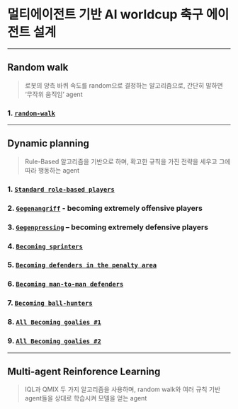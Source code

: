 # 멀티에이전트 기반 AI worldcup 축구 에이전트 설계
---
## Random walk
> 로봇의 양측 바퀴 속도를 random으로 결정하는 알고리즘으로, 간단히 말하면 ‘무작위 움직임’ agent  

### 1. [`random-walk`](https://github.com/I-hate-Soccer/AI_Soccer/tree/main/Random%20Walk/random-walk)

---
## Dynamic planning
> Rule-Based 알고리즘을 기반으로 하며, 확고한 규칙을 가진 전략을 세우고 그에 따라 행동하는 agent

### 1. [`Standard role-based players`](https://github.com/I-hate-Soccer/AI_Soccer/tree/main/Dynamic%20Planning/Standard_role-based_players)
### 2. [`Gegenangriff`](https://github.com/I-hate-Soccer/AI_Soccer/tree/main/Dynamic%20Planning/Gegenangriff) - becoming extremely offensive players
### 3. [`Gegenpressing`](https://github.com/I-hate-Soccer/AI_Soccer/tree/main/Dynamic%20Planning/Gegenpressing) – becoming extremely defensive players
### 4. [`Becoming sprinters`](https://github.com/I-hate-Soccer/AI_Soccer/tree/main/Dynamic%20Planning/Becoming_sprinters)
### 5. [`Becoming defenders in the penalty area`](https://github.com/I-hate-Soccer/AI_Soccer/tree/main/Dynamic%20Planning/Becoming%20defenders%20in%20the%20penalty%20area)
### 6. [`Becoming man-to-man defenders`](https://github.com/I-hate-Soccer/AI_Soccer/tree/main/Dynamic%20Planning/Becoming%20man-to-man%20defenders)
### 7. [`Becoming ball-hunters`](https://github.com/I-hate-Soccer/AI_Soccer/tree/main/Dynamic%20Planning/Becoming_ball-hunters)
### 8. [`All Becoming goalies #1`](https://github.com/I-hate-Soccer/AI_Soccer/tree/main/Dynamic%20Planning/All%20Becoming%20goalies_1)
### 9. [`All Becoming goalies #2`](https://github.com/I-hate-Soccer/AI_Soccer/tree/main/Dynamic%20Planning/All%20Becoming%20goalies_2)  

---
## Multi-agent Reinforence Learning
> IQL과 QMIX 두 가지 알고리즘을 사용하며, random walk와 여러 규칙 기반 agent들을 상대로 학습시켜 모델을 얻는 agent
